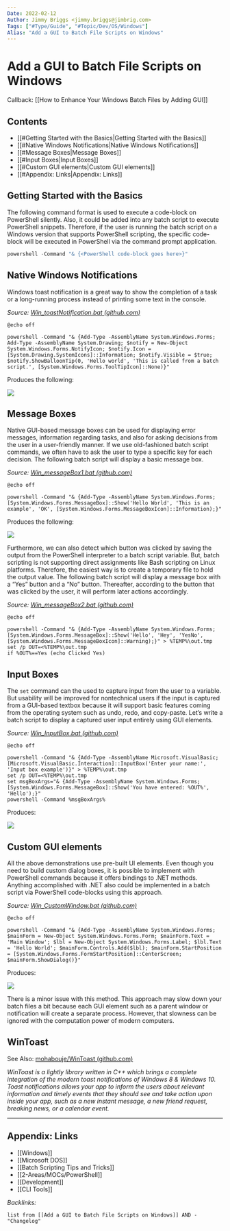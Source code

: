 ```yaml
---
Date: 2022-02-12
Author: Jimmy Briggs <jimmy.briggs@jimbrig.com>
Tags: ["#Type/Guide", "#Topic/Dev/OS/Windows"]
Alias: "Add a GUI to Batch File Scripts on Windows"
---
```


# Add a GUI to Batch File Scripts on Windows

Callback: [[How to Enhance Your Windows Batch Files by Adding GUI]]

## Contents

- [[#Getting Started with the Basics|Getting Started with the Basics]]
- [[#Native Windows Notifications|Native Windows Notifications]]
- [[#Message Boxes|Message Boxes]]
- [[#Input Boxes|Input Boxes]]
- [[#Custom GUI elements|Custom GUI elements]]
- [[#Appendix: Links|Appendix: Links]]


## Getting Started with the Basics

The following command format is used to execute a code-block on PowerShell silently. Also, it could be added into any batch script to execute PowerShell snippets. Therefore, if the user is running the batch script on a Windows version that supports PowerShell scripting, the specific code-block will be executed in PowerShell via the command prompt application.

```powershell
powershell -Command "& {<PowerShell code-block goes here>}"
```

## Native Windows Notifications

Windows toast notification is a great way to show the completion of a task or a long-running process instead of printing some text in the console.

*Source: [Win_toastNotification.bat (github.com)](https://gist.github.com/shalithasuranga/4dce626ceb04e7bfc56b20eb0405e32f/)*

```batch
@echo off 

powershell -Command "& {Add-Type -AssemblyName System.Windows.Forms; Add-Type -AssemblyName System.Drawing; $notify = New-Object System.Windows.Forms.NotifyIcon; $notify.Icon = [System.Drawing.SystemIcons]::Information; $notify.Visible = $true; $notify.ShowBalloonTip(0, 'Hello world', 'This is called from a batch script.', [System.Windows.Forms.ToolTipIcon]::None)}"
```

Produces the following:

![](https://i.imgur.com/VjkbjcX.png)

## Message Boxes

Native GUI-based message boxes can be used for displaying error messages, information regarding tasks, and also for asking decisions from the user in a user-friendly manner. If we use old-fashioned batch script commands, we often have to ask the user to type a specific key for each decision. The following batch script will display a basic message box.

*Source: [Win_messageBox1.bat (github.com)](https://gist.github.com/shalithasuranga/440a5fcd4dfafe0e33b2e5f2d563503a/)*

```batch
@echo off 

powershell -Command "& {Add-Type -AssemblyName System.Windows.Forms; [System.Windows.Forms.MessageBox]::Show('Hello World', 'This is an example', 'OK', [System.Windows.Forms.MessageBoxIcon]::Information);}"
```

Produces the following:

![](https://i.imgur.com/i4uLVBl.png)

Furthermore, we can also detect which button was clicked by saving the output from the PowerShell interpreter to a batch script variable. But, batch scripting is not supporting direct assignments like Bash scripting on Linux platforms. Therefore, the easiest way is to create a temporary file to hold the output value. The following batch script will display a message box with a “Yes” button and a “No” button. Thereafter, according to the button that was clicked by the user, it will perform later actions accordingly.

*Source: [Win_messageBox2.bat (github.com)](https://gist.github.com/shalithasuranga/aa5fc661dda192015cfeb26d02807cf6/)*

```batch
@echo off

powershell -Command "& {Add-Type -AssemblyName System.Windows.Forms; [System.Windows.Forms.MessageBox]::Show('Hello', 'Hey', 'YesNo', [System.Windows.Forms.MessageBoxIcon]::Warning);}" > %TEMP%\out.tmp
set /p OUT=<%TEMP%\out.tmp
if %OUT%==Yes (echo Clicked Yes)
```

## Input Boxes

The `set` command can the used to capture input from the user to a variable. But usability will be improved for nontechnical users if the input is captured from a GUI-based textbox because it will support basic features coming from the operating system such as undo, redo, and copy-paste. Let’s write a batch script to display a captured user input entirely using GUI elements.

*Source: [Win_InputBox.bat (github.com)](https://gist.github.com/shalithasuranga/6b0a3b9b5b1b7bb992fcd003e2db0e95/)*

```batch
@echo off 

powershell -Command "& {Add-Type -AssemblyName Microsoft.VisualBasic; [Microsoft.VisualBasic.Interaction]::InputBox('Enter your name:', 'Input box example')}" > %TEMP%\out.tmp
set /p OUT=<%TEMP%\out.tmp
set msgBoxArgs="& {Add-Type -AssemblyName System.Windows.Forms; [System.Windows.Forms.MessageBox]::Show('You have entered: %OUT%', 'Hello');}"
powershell -Command %msgBoxArgs%
```

Produces:

![](https://i.imgur.com/zXmN78e.png)

## Custom GUI elements

All the above demonstrations use pre-built UI elements. Even though you need to build custom dialog boxes, it is possible to implement with PowerShell commands because it offers bindings to .NET methods. Anything accomplished with .NET also could be implemented in a batch script via PowerShell code-blocks using this approach. 

*Source: [Win_CustomWindow.bat (github.com)](https://gist.github.com/shalithasuranga/8e974c226e3f494addc2a7e559f68689/)*

```batch
@echo off 

powershell -Command "& {Add-Type -AssemblyName System.Windows.Forms; $mainForm = New-Object System.Windows.Forms.Form; $mainForm.Text = 'Main Window'; $lbl = New-Object System.Windows.Forms.Label; $lbl.Text = 'Hello World'; $mainForm.Controls.Add($lbl); $mainForm.StartPosition = [System.Windows.Forms.FormStartPosition]::CenterScreen; $mainForm.ShowDialog()}"
```

Produces:

![](https://i.imgur.com/ERRAw85.png)

There is a minor issue with this method. This approach may slow down your batch files a bit because each GUI element such as a parent window or notification will create a separate process. However, that slowness can be ignored with the computation power of modern computers.

## WinToast

See Also: [mohabouje/WinToast (github.com)](https://github.com/mohabouje/WinToast)

*WinToast is a lightly library written in C++ which brings a complete integration of the modern toast notifications of Windows 8 & Windows 10. Toast notifications allows your app to inform the users about relevant information and timely events that they should see and take action upon inside your app, such as a new instant message, a new friend request, breaking news, or a calendar event.*

***

## Appendix: Links

- [[Windows]]
- [[Microsoft DOS]]
- [[Batch Scripting Tips and Tricks]]
- [[2-Areas/MOCs/PowerShell]]
- [[Development]]
- [[CLI Tools]]

*Backlinks:*

```dataview
list from [[Add a GUI to Batch File Scripts on Windows]] AND -"Changelog"
```